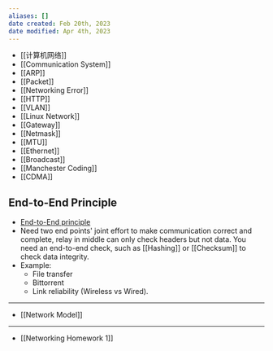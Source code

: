 ```yaml
---
aliases: []
date created: Feb 20th, 2023
date modified: Apr 4th, 2023
---
```

- [[计算机网络]]
- [[Communication System]]
- [[ARP]]
- [[Packet]]
- [[Networking Error]]
- [[HTTP]]
- [[VLAN]]
- [[Linux Network]]
- [[Gateway]]
- [[Netmask]]
- [[MTU]]
- [[Ethernet]]
- [[Broadcast]]
- [[Manchester Coding]]
- [[CDMA]]

## End-to-End Principle
- [End-to-End principle](https://en.wikipedia.org/wiki/End-to-end_principle)
- Need two end points' joint effort to make communication correct and complete, relay in middle can only check headers but not data. You need an end-to-end check, such as [[Hashing]] or [[Checksum]] to check data integrity.
- Example:
	- File transfer
	- Bittorrent
	- Link reliability (Wireless vs Wired).

___

- [[Network Model]]

___

- [[Networking Homework 1]]